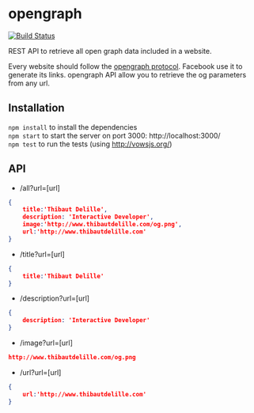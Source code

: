 opengraph
=========
[![Build Status](https://travis-ci.org/thibautdelille/opengraph.svg?branch=master)](https://travis-ci.org/thibautdelille/opengraph)

REST API to retrieve all open graph data included in a website.

Every website should follow the [opengraph protocol](http://ogp.me/). Facebook use it to generate its links. opengraph API allow you to retrieve the og parameters from any url.
## Installation
`npm install` to install the dependencies  
`npm start` to start the server on port 3000: http://localhost:3000/  
`npm test` to run the tests (using http://vowsjs.org/)

## API
- /all?url=[url] 
```json
{
    title:'Thibaut Delille',
    description: 'Interactive Developer',
    image:'http://www.thibautdelille.com/og.png',
    url:'http://www.thibautdelille.com'
}
```
- /title?url=[url]  
```json
{
    title:'Thibaut Delille'
}
```
- /description?url=[url]  
```json
{
    description: 'Interactive Developer'
}
```
- /image?url=[url]  
```json
http://www.thibautdelille.com/og.png
```
- /url?url=[url]   
```json
{
    url:'http://www.thibautdelille.com'
}
```
